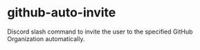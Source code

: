 # github-auto-invite

Discord slash command to invite the user to the specified GitHub Organization automatically.

